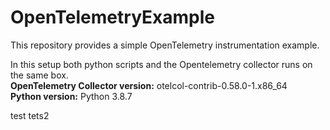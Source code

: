 # OpenTelemetryExample

This repository provides a simple OpenTelemetry instrumentation example.  

In this setup both python scripts and the Opentelemetry collector runs on the same box.  
**OpenTelemetry Collector version:** otelcol-contrib-0.58.0-1.x86_64  
**Python version:** Python 3.8.7  


test
tets2

